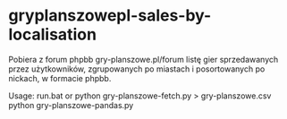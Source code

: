 # gryplanszowepl-sales-by-localisation

Pobiera z forum phpbb gry-planszowe.pl/forum listę gier sprzedawanych przez użytkowników, zgrupowanych po miastach i posortowanych po nickach, w formacie phpbb.

Usage:
  run.bat 
  or
  python gry-planszowe-fetch.py > gry-planszowe.csv
  python gry-planszowe-pandas.py
